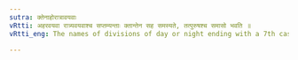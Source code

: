 ```yaml
---
sutra: क्तेनाहोरात्रावयवाः
vRtti: अहरवयवा रात्र्यवयवाश्च सप्तम्यन्ताः क्तान्तेन सह समस्यते, तत्पुरुषश्च समासो भवति ॥
vRtti_eng: The names of divisions of day or night ending with a 7th case-affix are compounded with words ending with the affix _kta_; and the resulting compound is _Tat-purusha_.

---
```

